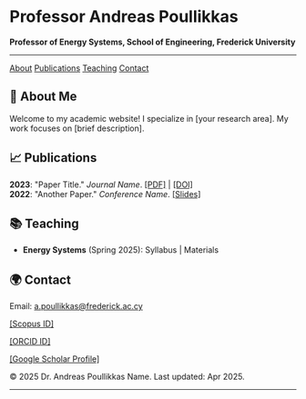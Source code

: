 # Professor Andreas Poullikkas

**Professor of Energy Systems, School of Engineering, Frederick University**

---

 <nav>
        <a href="#about">About</a>
        <a href="#publications">Publications</a>
        <a href="#teaching">Teaching</a>
        <a href="#contact">Contact</a>
    </nav>
    <section id="about">
        <h2> 🌟 About Me</h2>
        <p>Welcome to my academic website! I specialize in [your research area]. My work focuses on [brief description].</p>
    </section>
    <section id="publications">
        <h2> 📈 Publications</h2>
        <div class="pub-item">
            <strong>2023</strong>: "Paper Title." <em>Journal Name</em>. <a href="#">[PDF]</a> | <a href="#">[DOI]</a>
        </div>
        <div class="pub-item">
            <strong>2022</strong>: "Another Paper." <em>Conference Name</em>. <a href="#">[Slides]</a>
        </div>
    </section>
    <section id="teaching">
        <h2> 📚 Teaching</h2>
        <ul>
            <li><strong>Energy Systems</strong> (Spring 2025): Syllabus | Materials</li>
        </ul>
    </section>
    <section id="contact">
        <h2> 🌍 Contact</h2>
      <p>Email: <a href="mailto:a.poullikkas@frederick.ac.cy">a.poullikkas@frederick.ac.cy</a></p>
      <p><a href="https://www.scopus.com/authid/detail.uri?authorId=6701780696">[Scopus ID]</a></p>
      <p><a href="https://orcid.org/0000-0003-3703-4901">[ORCID ID]</a></p>
      <p><a href="https://scholar.google.com/citations?sortby=pubdate&hl=en&user=GUmHMNkAAAAJ&view_op=list_works">[Google Scholar Profile]</a></p>
    </section>
    <footer>
        &copy; 2025 Dr. Andreas Poullikkas Name. Last updated: Apr 2025.
    </footer>
</body>
</html>


---

